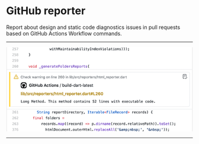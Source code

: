 # GitHub reporter

Report about design and static code diagnostics issues in pull requests based on GitHub Actions Workflow commands.

---

![Issue screenshot](../resources/github-repoeter-sample.gif "Example Issue")

---
